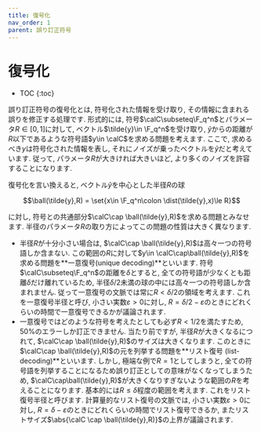 ```yaml
---
title: 復号化
nav_order: 1
parent: 誤り訂正符号
---
```


# 復号化

* TOC
{:toc}


誤り訂正符号の復号化とは, 符号化された情報を受け取り, その情報に含まれる誤りを修正する処理です. 
形式的には, 符号$\calC\subseteq\F_q^n$とパラメータ$R\in[0,1]$に対して, ベクトル$\tilde{y}\in \F_q^n$を受け取り, $\tilde{y}$からの距離が$R$以下であるような符号語$y\in \calC$を求める問題を考えます. 
ここで, 求めるべき$y$は符号化された情報を表し, それにノイズが乗ったベクトルを$\tilde{y}$だと考えています. 従って, パラメータ$R$が大きければ大きいほど, より多くのノイズを許容することになります. 

復号化を言い換えると, ベクトル$\tilde{y}$を中心とした半径$R$の球

$$\ball(\tilde{y},R) = \set{x\in \F_q^n\colon \dist(\tilde{y},x)\le R}$$

に対し, 符号との共通部分$\calC\cap \ball(\tilde{y},R)$を求める問題とみなせます. 
半径のパラメータ$R$の取り方によってこの問題の性質は大きく異なります. 
- 半径$R$が十分小さい場合は, $\calC\cap \ball(\tilde{y},R)$は高々一つの符号語しか含まない. この範囲の$R$に対して$y\in \calC\cap\ball(\tilde{y},R)$を求める問題を**一意復号(unique decoding)**といいます. 符号$\calC\subseteq\F_q^n$の距離を$\delta$とすると, 全ての符号語が少なくとも距離$\delta$だけ離れているため, 半径$\delta/2$未満の球の中には高々一つの符号語しか含まれません. 従って一意復号の文脈では常に$R<\delta/2$の領域を考えます. これを一意復号半径と呼び, 小さい実数$\varepsilon>0$に対し, $R=\delta/2-\varepsilon$のときにどれくらいの時間で一意復号できるかが議論されます. 
- 一意復号ではどのような符号を考えたとしても必ず$R<1/2$を満たすため, 50%のエラーしか訂正できません. 当たり前ですが, 半径$R$が大きくなるにつれて, $\calC\cap \ball(\tilde{y},R)$のサイズは大きくなります. このときに$\calC\cap \ball(\tilde{y},R)$の元を列挙する問題を**リスト復号 (list-decoding)**といいます. しかし, 極端な例で$R=1$としてしまうと, 全ての符号語を列挙することになるため誤り訂正としての意味がなくなってしまうため, $\calC\cap\ball(\tilde{y},R)$が大きくなりすぎないような範囲の$R$を考えることになります. 基本的には$R\le \delta$程度の範囲を考えます. これをリスト復号半径と呼びます. 計算量的なリスト復号の文脈では, 小さい実数$\varepsilon>0$に対し, $R=\delta-\varepsilon$のときにどれくらいの時間でリスト復号できるか, またリストサイズ$\abs{\calC \cap \ball(\tilde{y},R)}$の上界が議論されます. 
